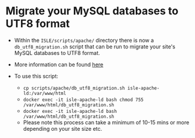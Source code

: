 # Migrate your MySQL databases to UTF8 format

* Within the `ISLE/scripts/apache/` directory there is now a `db_utf8_migration.sh` script that can be run to migrate your site's MySQL databases to UTF8 format.

* More information can be found [here]( https://www.drupal.org/project/utf8mb4_convert)

* To use this script:
  * `cp scripts/apache/db_utf8_migration.sh isle-apache-ld:/var/www/html`
  * `docker exec -it isle-apache-ld bash chmod 755 /var/www/html/db_utf8_migration.sh`
  * `docker exec -it isle-apache-ld bash /var/www/html/db_utf8_migration.sh`
  * Please note this process can take a minimum of 10-15 mins or more depending on your site size etc.
